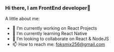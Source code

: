 ### Hi there, I am FrontEnd developer👋

A little about me:

- 🔭 I’m currently working on React Projects
- 🌱 I’m currently learning React Native
- 👯 I’m looking to collaborate on React & NodeJS
- 📫 How to reach me: foksmix256@gmail.com
